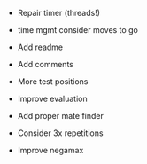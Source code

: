 
* Repair timer (threads!)
* time mgmt consider moves to go

* Add readme
* Add comments
* More test positions
* Improve evaluation

* Add proper mate finder
* Consider 3x repetitions
* Improve negamax

